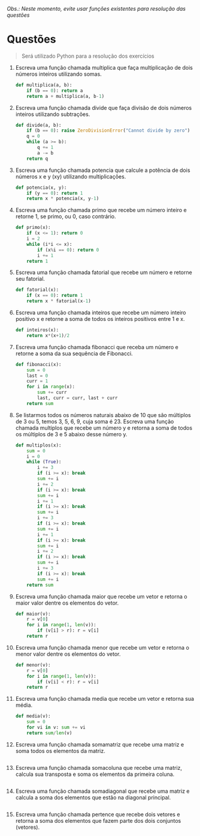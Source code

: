  *Obs.: Neste momento, evite usar funções existentes para resolução das questões*

# Questões

> Será utilizado Python para a resolução dos exercícios

1. Escreva uma função chamada multiplica que faça multiplicação de dois números inteiros utilizando somas.

    ```python
    def multiplica(a, b):
        if (b == 0): return a
        return a + multiplica(a, b-1)
    ```
2. Escreva uma função chamada divide que faça divisão de dois números inteiros utilizando subtrações.
    
    ```python
    def divide(a, b):
        if (b == 0): raise ZeroDivisionError("Cannot divide by zero")
        q = 0
        while (a >= b):
            q += 1
            a -= b
        return q
    ```

3. Escreva uma função chamada potencia que calcule a potência de dois números x e y (xy) utilizando multiplicações.
    
    ```python
    def potencia(x, y):
        if (y == 0): return 1
        return x * potencia(x, y-1)
    ```

4. Escreva uma função chamada primo que recebe um número inteiro e retorne 1, se primo, ou 0, caso contrário.
    
    ```python
    def primo(x):
        if (x <= 1): return 0
        i = 2
        while (i*i <= x):
            if (x%i == 0): return 0
            i += 1
        return 1
    ```

5. Escreva uma função chamada fatorial que recebe um número e retorne seu fatorial.
    
    ```python
    def fatorial(x):
        if (x == 0): return 1
        return x * fatorial(x-1)
    ```
    
6. Escreva uma função chamada inteiros que recebe um número inteiro positivo x e retorne a soma de todos os inteiros positivos entre 1 e x.
    
    ```python
    def inteiros(x):
        return x*(x+1)/2
    ```
    
7. Escreva uma função chamada fibonacci que receba um número e retorne a soma da sua sequência de Fibonacci.
    
    ```python
    def fibonacci(x):
        sum = 0
        last = 0
        curr = 1
        for i in range(x):
            sum += curr
            last, curr = curr, last + curr
        return sum
    ```
    
8. Se listarmos todos os números naturais abaixo de 10 que são múltiplos de 3 ou 5, temos 3, 5, 6, 9, cuja soma é 23. Escreva uma função chamada multiplos que recebe um número y e retorna a soma de todos os múltiplos de 3 e 5 abaixo desse número y.
    
    ```python
    def multiplos(x):
        sum = 0
        i = 0
        while (True):
            i += 3
            if (i >= x): break
            sum += i
            i += 2
            if (i >= x): break
            sum += i
            i += 1
            if (i >= x): break
            sum += i
            i += 3
            if (i >= x): break
            sum += i
            i += 1
            if (i >= x): break
            sum += i
            i += 2
            if (i >= x): break
            sum += i
            i += 3
            if (i >= x): break
            sum += i
        return sum
    ```
    
9. Escreva uma função chamada maior que recebe um vetor e retorna o maior valor dentre os elementos do vetor.
    
    ```python
    def maior(v):
        r = v[0]
        for i in range(1, len(v)):
            if (v[i] > r): r = v[i]
        return r
    ```
    
10. Escreva uma função chamada menor que recebe um vetor e retorna o menor valor dentre os elementos do vetor.
    
    ```python
    def menor(v):
        r = v[0]
        for i in range(1, len(v)):
            if (v[i] < r): r = v[i]
        return r
    ```
    
11. Escreva uma função chamada media que recebe um vetor e retorna sua média.
    
    ```python
    def media(v):
        sum = 0
        for vi in v: sum += vi
        return sum/len(v)
    ```
    
12. Escreva uma função chamada somamatriz que recebe uma matriz e soma todos os elementos da matriz.
    
    ```python
    ```
    
13. Escreva uma função chamada somacoluna que recebe uma matriz, calcula sua transposta e soma os elementos da primeira coluna.
    
    ```python
    ```
    
14. Escreva uma função chamada somadiagonal que recebe uma matriz e calcula a soma dos elementos que estão na diagonal principal.
    
    ```python
    ```
    
15. Escreva uma função chamada pertence que recebe dois vetores e retorna a soma dos elementos que fazem parte dos dois conjuntos (vetores).
    
    ```python
    ```
